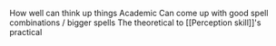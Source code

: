 How well can think up things
Academic
Can come up with good spell combinations / bigger spells
The theoretical to [[Perception skill]]'s practical